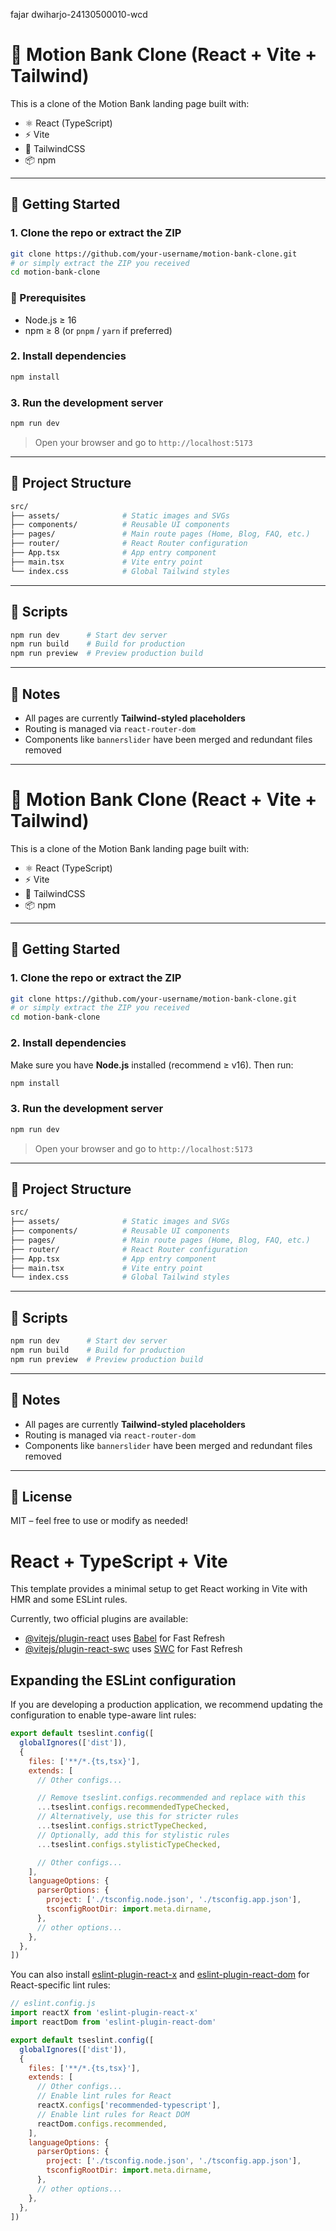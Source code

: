 fajar dwiharjo-24130500010-wcd

# 🏦 Motion Bank Clone (React + Vite + Tailwind)

This is a clone of the Motion Bank landing page built with:

- ⚛️ React (TypeScript)
- ⚡ Vite
- 💨 TailwindCSS
- 📦 npm

---

## 🚀 Getting Started

### 1. Clone the repo or extract the ZIP

```bash
git clone https://github.com/your-username/motion-bank-clone.git
# or simply extract the ZIP you received
cd motion-bank-clone
```

### 🔧 Prerequisites

- Node.js ≥ 16
- npm ≥ 8 (or `pnpm` / `yarn` if preferred)

### 2. Install dependencies

```bash
npm install
```

### 3. Run the development server

```bash
npm run dev
```

> Open your browser and go to `http://localhost:5173`

---

## 🧱 Project Structure

```bash
src/
├── assets/              # Static images and SVGs
├── components/          # Reusable UI components
├── pages/               # Main route pages (Home, Blog, FAQ, etc.)
├── router/              # React Router configuration
├── App.tsx              # App entry component
├── main.tsx             # Vite entry point
└── index.css            # Global Tailwind styles
```

---

## 🧼 Scripts

```bash
npm run dev      # Start dev server
npm run build    # Build for production
npm run preview  # Preview production build
```

---

## 📝 Notes

- All pages are currently **Tailwind-styled placeholders**
- Routing is managed via `react-router-dom`
- Components like `bannerslider` have been merged and redundant files removed

---



# 🏦 Motion Bank Clone (React + Vite + Tailwind)

This is a clone of the Motion Bank landing page built with:

- ⚛️ React (TypeScript)
- ⚡ Vite
- 💨 TailwindCSS
- 📦 npm

---

## 🚀 Getting Started

### 1. Clone the repo or extract the ZIP

```bash
git clone https://github.com/your-username/motion-bank-clone.git
# or simply extract the ZIP you received
cd motion-bank-clone
```

### 2. Install dependencies

Make sure you have **Node.js** installed (recommend ≥ v16). Then run:

```bash
npm install
```

### 3. Run the development server

```bash
npm run dev
```

> Open your browser and go to `http://localhost:5173`

---

## 🧱 Project Structure

```bash
src/
├── assets/              # Static images and SVGs
├── components/          # Reusable UI components
├── pages/               # Main route pages (Home, Blog, FAQ, etc.)
├── router/              # React Router configuration
├── App.tsx              # App entry component
├── main.tsx             # Vite entry point
└── index.css            # Global Tailwind styles
```

---

## 🧼 Scripts

```bash
npm run dev      # Start dev server  
npm run build    # Build for production  
npm run preview  # Preview production build
```

---

## 📝 Notes

- All pages are currently **Tailwind-styled placeholders**
- Routing is managed via `react-router-dom`
- Components like `bannerslider` have been merged and redundant files removed

---

## 📄 License

MIT – feel free to use or modify as needed!


# React + TypeScript + Vite

This template provides a minimal setup to get React working in Vite with HMR and some ESLint rules.

Currently, two official plugins are available:

- [@vitejs/plugin-react](https://github.com/vitejs/vite-plugin-react/blob/main/packages/plugin-react) uses [Babel](https://babeljs.io/) for Fast Refresh
- [@vitejs/plugin-react-swc](https://github.com/vitejs/vite-plugin-react/blob/main/packages/plugin-react-swc) uses [SWC](https://swc.rs/) for Fast Refresh

## Expanding the ESLint configuration

If you are developing a production application, we recommend updating the configuration to enable type-aware lint rules:

```js
export default tseslint.config([
  globalIgnores(['dist']),
  {
    files: ['**/*.{ts,tsx}'],
    extends: [
      // Other configs...

      // Remove tseslint.configs.recommended and replace with this
      ...tseslint.configs.recommendedTypeChecked,
      // Alternatively, use this for stricter rules
      ...tseslint.configs.strictTypeChecked,
      // Optionally, add this for stylistic rules
      ...tseslint.configs.stylisticTypeChecked,

      // Other configs...
    ],
    languageOptions: {
      parserOptions: {
        project: ['./tsconfig.node.json', './tsconfig.app.json'],
        tsconfigRootDir: import.meta.dirname,
      },
      // other options...
    },
  },
])
```

You can also install [eslint-plugin-react-x](https://github.com/Rel1cx/eslint-react/tree/main/packages/plugins/eslint-plugin-react-x) and [eslint-plugin-react-dom](https://github.com/Rel1cx/eslint-react/tree/main/packages/plugins/eslint-plugin-react-dom) for React-specific lint rules:

```js
// eslint.config.js
import reactX from 'eslint-plugin-react-x'
import reactDom from 'eslint-plugin-react-dom'

export default tseslint.config([
  globalIgnores(['dist']),
  {
    files: ['**/*.{ts,tsx}'],
    extends: [
      // Other configs...
      // Enable lint rules for React
      reactX.configs['recommended-typescript'],
      // Enable lint rules for React DOM
      reactDom.configs.recommended,
    ],
    languageOptions: {
      parserOptions: {
        project: ['./tsconfig.node.json', './tsconfig.app.json'],
        tsconfigRootDir: import.meta.dirname,
      },
      // other options...
    },
  },
])
```
